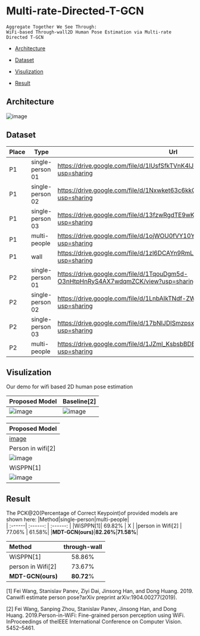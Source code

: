# Multi-rate-Directed-T-GCN
    Aggregate Together We See Through: 
    WiFi-based Through-wall2D Human Pose Estimation via Multi-rate Directed T-GCN


* [Architecture](#architecture)

* [Dataset](#dataset)

* [Visulization](#visulization)

* [Result](#result)

## Architecture
![image](https://github.com/Multi-rate-Directed-T-GCN/MDT-GCN/blob/master/pic/Architecture.png)

## Dataset
Place | Type | Url
---| --- | ---
P1 | single-person 01 | https://drive.google.com/file/d/1IUsfSfkTVnK4lJICaCY-WcYPr5nVYeTQ/view?usp=sharing
P1 | single-person 02 | https://drive.google.com/file/d/1Nxwket63c6kkCkgsoi6w4zCdxjdFLvfV/view?usp=sharing
P1 | single-person 03 | https://drive.google.com/file/d/13fzwRgdTE9wK7WZLFf2-1Ns1cA2r0IrB/view?usp=sharing
P1 | multi-people | https://drive.google.com/file/d/1ojWOU0fVY10YK0NimxG2ySB6pk3yaOOE/view?usp=sharing
P1 | wall | https://drive.google.com/file/d/1zl6DCAYn9RmLH1L8rKFfp2qXYpuwfWff/view?usp=sharing
P2 | single-person 01 | https://drive.google.com/file/d/1TqouDgm5d-O3nHtpHnRyS4AX7wdqmZCK/view?usp=sharing
P2 | single-person 02 | https://drive.google.com/file/d/1LnbAIkTNdf-ZWroCC9ELQ8JDUCIoASKo/view?usp=sharing
P2 | single-person 03 | https://drive.google.com/file/d/17bNIJDlSmzpsxon5GR3hIUJKdHGHEYaN/view?usp=sharing
P2 | multi-people | https://drive.google.com/file/d/1JZml_KsbsbBDBEaHGfbGyUxwZcATBFhU/view?usp=sharing


## Visulization
Our demo for wifi based 2D human pose estimation

Proposed Model | Baseline[2]
---|---
![image](https://github.com/fingerk28/MDT-GCN/blob/master/img/proposed_model.gif)|![image](https://github.com/fingerk28/MDT-GCN/blob/master/img/baseline.gif)



Proposed Model|
----|
[image](https://github.com/Multi-rate-Directed-T-GCN/MDT-GCN/blob/master/pic/MDTGCN.png)|
Person in wifi[2]|
![image](https://github.com/Multi-rate-Directed-T-GCN/MDT-GCN/blob/master/pic/person%20in%20wifi.png)|
WiSPPN[1]|
![image](https://github.com/Multi-rate-Directed-T-GCN/MDT-GCN/blob/master/pic/WiSPPN.png)|



## Result
The PCK@20(Percentage of Correct Keypoint)of provided models are shown here:
|Method|single-person|multi-people|                       
| :------| :------: | :------: |
|WiSPPN[1]|  69.82%    | X   |
|person in Wifi[2] | 77.06% | 61.58%|
|**MDT-GCN(ours)**|**82.26%**|**71.58%**|

|Method|through-wall|
| :------| :------: |
|WiSPPN[1]|  58.86%    |
|person in Wifi[2] | 73.67%|
|**MDT-GCN(ours)**|**80.72**%|

[1] Fei Wang, Stanislav Panev, Ziyi Dai, Jinsong Han, and Dong Huang. 2019. Canwifi estimate person pose?arXiv preprint arXiv:1904.00277(2019).

[2] Fei Wang, Sanping Zhou, Stanislav Panev, Jinsong Han, and Dong Huang. 2019.Person-in-WiFi: Fine-grained person perception using WiFi. InProceedings of theIEEE International Conference on Computer Vision. 5452–5461.
